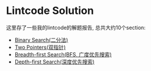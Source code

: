 # Lintcode Solution

这里存了一些我的lintcode的解题报告, 总共大约10个section:

* [Binary Search\(二分法\)](binary-search/table-of-contents.md)
* [Two Pointers\(双指针\)](two-pointers/table-of-contents.md)
* [Breadth-first Search\(BFS, 广度优先搜索\)](breadth-first-search-bfs/table-of-contents.md)
* [Depth-first Search\(深度优先搜索\)](depth-first-search-dfs/table-of-contents.md)



